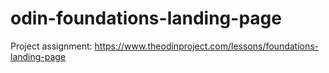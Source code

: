 # odin-foundations-landing-page
Project assignment: https://www.theodinproject.com/lessons/foundations-landing-page
